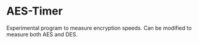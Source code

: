 # AES-Timer
Experimental program to measure encryption speeds. Can be modified to measure both AES and DES.
